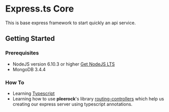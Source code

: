 # Express.ts Core
This is base express framework to start quickly an api service.

## Getting Started

### Prerequisites

- NodeJS version 6.10.3 or higher [Get NodeJS LTS](https://www.docker.com/)
- MongoDB 3.4.4

### How To
 - Learning [Typescript](https://www.typescriptlang.org/)
 - Learning how to use **pleerock**'s library [routing-controllers](https://github.com/pleerock/routing-controllers) which help us creating our express server using typescript annotations.
